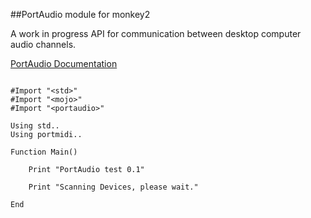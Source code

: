 ##PortAudio module for monkey2

A work in progress API for communication between desktop computer audio channels. 

[PortAudio Documentation](README.txt)


``` monkey

#Import "<std>"
#Import "<mojo>"
#Import "<portaudio>"

Using std..
Using portmidi..

Function Main()

	Print "PortAudio test 0.1"

	Print "Scanning Devices, please wait."

End

```
